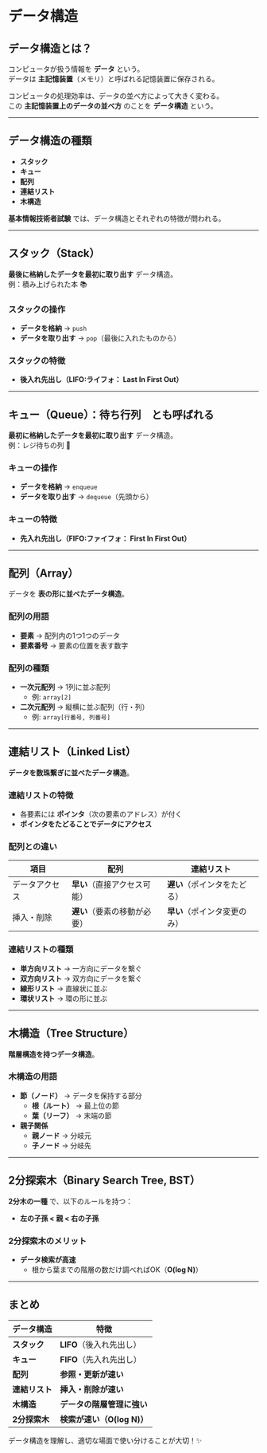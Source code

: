 # データ構造

## データ構造とは？
コンピュータが扱う情報を **データ** という。  
データは **主記憶装置**（メモリ）と呼ばれる記憶装置に保存される。  

コンピュータの処理効率は、データの並べ方によって大きく変わる。  
この **主記憶装置上のデータの並べ方** のことを **データ構造** という。

---

## データ構造の種類
- **スタック**
- **キュー**
- **配列**
- **連結リスト**
- **木構造**

**基本情報技術者試験** では、データ構造とそれぞれの特徴が問われる。

---

## スタック（Stack）
**最後に格納したデータを最初に取り出す** データ構造。  
例：積み上げられた本 📚

### スタックの操作
- **データを格納** → `push`
- **データを取り出す** → `pop`（最後に入れたものから）

### スタックの特徴
- **後入れ先出し（LIFO:ライフォ： Last In First Out）**

---

## キュー（Queue）：待ち行列　とも呼ばれる
**最初に格納したデータを最初に取り出す** データ構造。  
例：レジ待ちの列 🏪

### キューの操作
- **データを格納** → `enqueue`
- **データを取り出す** → `dequeue`（先頭から）

### キューの特徴
- **先入れ先出し（FIFO:ファイフォ： First In First Out）**

---

## 配列（Array）
データを **表の形に並べたデータ構造**。

### 配列の用語
- **要素** → 配列内の1つ1つのデータ
- **要素番号** → 要素の位置を表す数字

### 配列の種類
- **一次元配列** → 1列に並ぶ配列
  - 例: `array[2]`
- **二次元配列** → 縦横に並ぶ配列（行・列）
  - 例: `array[行番号, 列番号]`

---

## 連結リスト（Linked List）
**データを数珠繋ぎに並べたデータ構造**。

### 連結リストの特徴
- 各要素には **ポインタ**（次の要素のアドレス）が付く
- **ポインタをたどることでデータにアクセス**

### 配列との違い
| 項目 | 配列 | 連結リスト |
|------|------|------------|
| データアクセス | **早い**（直接アクセス可能） | **遅い**（ポインタをたどる） |
| 挿入・削除 | **遅い**（要素の移動が必要） | **早い**（ポインタ変更のみ） |

### 連結リストの種類
- **単方向リスト** → 一方向にデータを繋ぐ
- **双方向リスト** → 双方向にデータを繋ぐ
- **線形リスト** → 直線状に並ぶ
- **環状リスト** → 環の形に並ぶ

---

## 木構造（Tree Structure）
**階層構造を持つデータ構造**。

### 木構造の用語
- **節（ノード）** → データを保持する部分
  - **根（ルート）** → 最上位の節
  - **葉（リーフ）** → 末端の節
- **親子関係**
  - **親ノード** → 分岐元
  - **子ノード** → 分岐先

---

## 2分探索木（Binary Search Tree, BST）
**2分木の一種** で、以下のルールを持つ：
- **左の子孫 < 親 < 右の子孫**

### 2分探索木のメリット
- **データ検索が高速**
  - 根から葉までの階層の数だけ調べればOK（**O(log N)**）

---

## まとめ
| データ構造 | 特徴 |
|------------|------------------|
| **スタック** | **LIFO**（後入れ先出し） |
| **キュー** | **FIFO**（先入れ先出し） |
| **配列** | **参照・更新が速い** |
| **連結リスト** | **挿入・削除が速い** |
| **木構造** | **データの階層管理に強い** |
| **2分探索木** | **検索が速い（O(log N)）** |

データ構造を理解し、適切な場面で使い分けることが大切！✨
